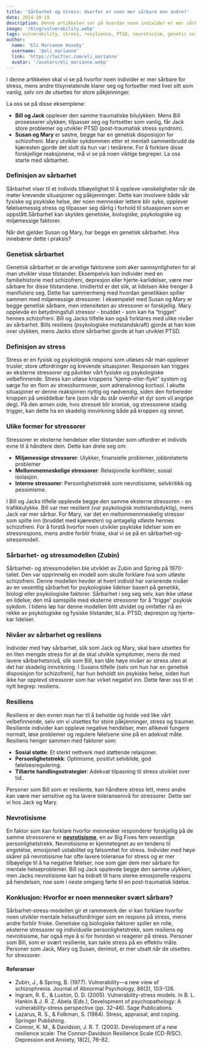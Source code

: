 ```yaml
---
title: 'Sårbarhet og stress: Hvorfor er noen mer sårbare enn andre?'
date: 2024-10-19
description: Denne artikkelen ser på hvordan noen individer er mer sårbare for stress og psykologiske helseutfordringer enn andre. Vi ser på sårbarhet-stress modellen for å forklare hvordan genetikk, miljø og  psykologi påvirker oss.
image: '/blog/vulnerability.webp'
tags: vulnerability, stress, resilience, PTSD, neuroticism, genetic vulnerability, environmental stressors, psychological health, vulnerability-stress model, schizophrenia, mental health, coping strategies, stress tolerance, trauma, mental illness
author:
  name: 'Eli Marianne Huseby'
  username: '@eli_marianne'
  link: 'https://twitter.com/eli_marianne'
  avatar: '/avatars/eli_marianne.webp'
---
```


I denne artikkelen skal vi se på hvorfor noen individer er mer sårbare for stress, mens andre tilsynelatende klarer seg og fortsetter med livet sitt som vanlig, selv om de utsettes for store påkjenninger.

La oss se på disse eksemplene:

- **Bill og Jack**  opplever den samme traumatiske bilulykken. Mens Bill prosesserer ulykken, tilpasser seg og fortsetter som vanlig, får Jack store problemer og utvikler PTSD (post-traumatisk stress syndrom). 
- **Susan og  Mary** er søstre, begge har en genetisk disposisjon for schizofreni. Mary utvikler sykdommen etter et mentalt sammenbrudd da kjæresten gjorde det slutt da hun var i tenårene.
For å forklare disse forskjellige reaksjonene, må vi se på noen viktige begreper. La oss starte med sårbarhet.

### Definisjon av sårbarhet

Sårbarhet viser til et individs tilbøyelighet  til å oppleve vanskeligheter når de møter krevende situasjoner og påkjenninger. Dette kan involvere både vår fysiske og psykiske helse, der noen mennesker lettere blir syke, opplever følelsemessig stress og tilpasser seg dårlig i forhold til situasjonen som er oppstått.Sårbarhet kan skyldes genetiske, biologiske, psykologiske og miljømessige faktorer.

Når det gjelder Susan og Mary, har begge en genetisk sårbarhet. Hva innebærer dette i praksis?

### Genetisk sårbarhet

Genetisk sårbarhet er de arvelige faktorene som øker sannsynligheten for at man utvikler visse tilstander.  Eksempelvis kan individer med en familiehistorie med schizofreni, depresjon eller hjerte-karlidelser, være mer sårbare for disse tilstandene. Imidlertid er det slik, at lidelsen ikke trenger å manifistere seg. Dette har sammenheng med hvordan genetikken spiller sammen med miljømessige stressorer.
I eksempelet med Susan og Mary er begge genetisk sårbare, men intensiteten av stressorer er forskjellig. Mary opplevde en betydningsfull stressor - bruddet - som kan ha “trigget” hennes schizofreni.
Bill og Jacks tilfelle kan også forklares med ulike nivåer av sårbarhet. Bills resiliens (psykologiske motstandskraft) gjorde at han kom over ulykken, mens Jacks store sårbarhet gjorde at han utviklet PTSD.

### Definisjon av stress

Stress er en fysisk og  psykologisk respons som utløses når man opplever trusler,  store utfordringer og krevende situasjoner. Responsen kan trigges av eksterne stressorer og påvirker vårt fysiske og psykologiske velbefinnende. Stress kan utløse kroppens “kjemp-eller-flykt” system og sørge for en flom av stresshormoner, som adrenalinnog kortisol. I akutte situasjoner er denne reaksjonen nyttig og nødvendig, siden den forbereder kroppen på umiddelbar fare (som når du står ovenfor et dyr som vil angripe deg). På den annen side, hvis stresset blir kronisk, og stressorene stadig trigger, kan dette ha en skadelig innvirkning både på kroppen og sinnet.

### Ulike former for stressorer

Stressorer er eksterne hendelser eller tilstander som utfordrer et individs evne til å håndtere dem. Dette kan dreie seg om:

- **Miljømessige stressorer**:  Ulykker, finansielle problemer, jobbrelaterte problemer
- **Mellommenneskelige stressorer**:  Relasjonelle konflikter, sosial isolasjon.
- **Interne stressorer**: Personlighetstrekk som nevrotisisme, selvkritikk og pessimisme.

I Bill og Jacks tilfelle opplevde begge den samme eksterne stressoren - en trafikkulykke. Bill var mer resilient (var psykologisk motstandsdyktig), mens Jack var mer sårbar. For Mary, var det en mellommennneskelig stressor som spilte inn (bruddet med kjæresten) og antagelig utløste hennes schizofreni. 
For å forstå hvorfor noen utvikler psykiske lidelser som en stressrespons, mens andre forblir friske, skal vi se på en sårbarhet-og-stressmodell.

###  Sårbarhet- og stressmodellen (Zubin)

Sårbarhet- og stressmodellen ble utviklet av Zubin and Spring på 1970-tallet. Den var opprinnelig en modell som skulle forklare hva som utløste schizofreni. Denne modellen hevder at hvert individ har varierende nivåer av en vesentlig sårbarhet for psykologiske lidelser basert på genetikk, biologi eller psykologiske faktorer.  Sårbarhet i seg seg selv, kan ikke utløse en lidelse; den må samspille med eksterne stressorer for å “trigge” psykisk sykdom. I tidens løp har denne modellen blitt utvidet og omfatter nå en rekke av psykologiske og fysiske tilstander, bl.a. PTSD, depresjon og hjerte-kar lidelser. 

### Nivåer av sårbarhet og resiliens

Individer med høy sårbarhet, slik som Jack og Mary, skal bare utsettes for en liten mengde stress for at de skal utvikle symptomer, mens de med lavere sårbarhetsnivå, slik som Bill, kan tåle høye nivåer av stress uten at det har skadelig innvirkning. I Susans tilfelle (selv om hun har en genetisk disposisjon for schizofreni), har hun beholdt sin psykiske helse, siden hun ikke har opplevd stressorer som har virket negativt inn. Dette fører oss til et nytt begrep: resiliens.

### Resiliens
Resiliens er den evnen man har til å beholde og holde ved like vårt velbefinnende, selv om vi utsettes for store påkjenninger, stress og traumer. Resiliente individer kan oppleve negative hendelser, men allikevel fungere normalt, løse problemer og regulere følelsene sine på en adekvat måte. Resiliens henger sammen med faktorer som: 

- **Sosial støtte**:  Et sterkt nettverk med støttende relasjoner.
- **Personlighetstrekk**: Optimisme, positivt selvbilde, god følelsesregulering.
- **Tillærte handlingsstrategier**: Adekvat tilpasning til stress utviklet over tid..

Personer som Bill som er resiliente, kan håndtere stress lett, mens andre kan være mer sensitive og ha lavere toleransenivå for stressorer. Dette ser vi hos Jack og Mary.

### Nevrotisisme

En faktor som kan forklare hvorfor mennesker responderer forskjellig på de samme stressorene er [**nevrotisisme**](/articles/neuroticism), en av Big Fives fem vesentlige personlighetstrekk. Nevrotisisme er kjennetegnet av en tendens til engstelse, emosjonell ustabilitet og følsomhet for stress. Individer med høye skårer på nevrotisisme har ofte lavere toleranse for stress og er mer tilbøyelige til å ha negative følelser, noe som gjør dem mer sårbare for mentale helseproblemer. Bill og Jack opplevde begge den samme ulykken, men Jacks nevrotisisme kan ha bidratt til hans sterke emosjonelle respons på hendelsen,  noe som i neste omgang førte til en post-traumatisk lidelse.

### Konklusjon: Hvorfor er noen mennesker svært sårbare?

Sårbarhet-stress-modellen gir et rammeverk der vi kan forklare hvorfor noen utvikler mentale helseutfordringer som en respons på stress, mens andre forblir friske. Genetiske og biologiske faktorer spiller en rolle, eksterne stressorer og individuelle personlighetstrekk, som resiliens og nevrotisisme, har også mye å si for hvordan vi reagerer på stress. Personer som Bill, som er svært resiliente, kan takle stress på en effektiv måte. Personer som Jack, Mary og Susan, derimot, er mer utsatt når de utsettes for stressorer.

#### **Referanser**

- Zubin, J., & Spring, B. (1977). Vulnerability—a new view of schizophrenia. Journal of Abnormal Psychology, 86(2), 103–126.
- Ingram, R. E., & Luxton, D. D. (2005). Vulnerability-stress models. In B. L. Hankin & J. R. Z. Abela (Eds.), Development of psychopathology: A vulnerability-stress perspective (pp. 32–46). Sage Publications.
- Lazarus, R. S., & Folkman, S. (1984). Stress, appraisal, and coping. Springer Publishing.
- Connor, K. M., & Davidson, J. R. T. (2003). Development of a new resilience scale: The Connor-Davidson Resilience Scale (CD-RISC). Depression and Anxiety, 18(2), 76–82.
